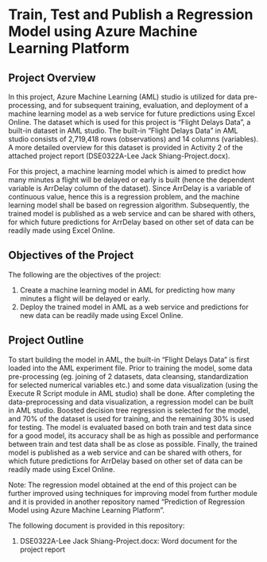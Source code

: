 # Train, Test and Publish a Regression Model using Azure Machine Learning Platform

## Project Overview

In this project, Azure Machine Learning (AML) studio is utilized for data pre-processing, and for subsequent training, evaluation, and deployment of a machine learning model as a web service for future predictions using Excel Online. The dataset which is used for this project is “Flight Delays Data”, a built-in dataset in AML studio. The built-in “Flight Delays Data” in AML studio consists of 2,719,418 rows (observations) and 14 columns (variables). A more detailed overview for this dataset is provided in Activity 2 of the attached project report (DSE0322A-Lee Jack Shiang-Project.docx).

For this project, a machine learning model which is aimed to predict how many minutes a flight will be delayed or early is built (hence the dependent variable is ArrDelay column of the dataset). Since ArrDelay is a variable of continuous value, hence this is a regression problem, and the machine learning model shall be based on regression algorithm. Subsequently, the trained model is published as a web service and can be shared with others, for which future predictions for ArrDelay based on other set of data can be readily made using Excel Online.

## Objectives of the Project
The following are the objectives of the project:
1.	Create a machine learning model in AML for predicting how many minutes a flight will be delayed or early.
2.	Deploy the trained model in AML as a web service and predictions for new data can be readily made using Excel Online.

## Project Outline
To start building the model in AML, the built-in “Flight Delays Data” is first loaded into the AML experiment file. Prior to training the model, some data pre-processing (eg. joining of 2 datasets, data cleansing, standardization for selected numerical variables etc.) and some data visualization (using the Execute R Script module in AML studio) shall be done.
After completing the data-preprocessing and data visualization, a regression model can be built in AML studio. Boosted decision tree regression is selected for the model, and 70% of the dataset is used for training, and the remaining 30% is used for testing. The model is evaluated based on both train and test data since for a good model, its accuracy shall be as high as possible and performance between train and test data shall be as close as possible. Finally, the trained model is published as a web service and can be shared with others, for which future predictions for ArrDelay based on other set of data can be readily made using Excel Online.

Note: The regression model obtained at the end of this project can be further improved using techniques for improving model from further module and it is provided in another repository named “Prediction of Regression Model using Azure Machine Learning Platform”.

The following document is provided in this repository:
  1. DSE0322A-Lee Jack Shiang-Project.docx: Word document for the project report
